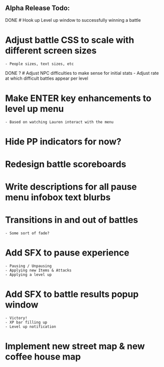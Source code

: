 Alpha Release Todo:
----------------------

DONE # Hook up Level up window to successfully winning a battle

# Adjust battle CSS to scale with different screen sizes
    - People sizes, text sizes, etc
    
DONE ? # Adjust NPC difficulties to make sense for initial stats
    - Adjust rate at which difficult battles appear per level
    
# Make ENTER key enhancements to level up menu
    - Based on watching Lauren interact with the menu

# Hide PP indicators for now?
    
# Redesign battle scoreboards

# Write descriptions for all pause menu infobox text blurbs

# Transitions in and out of battles
    - Some sort of fade?

# Add SFX to pause experience
    - Pausing / Unpausing
    - Applying new Items & Attacks
    - Applying a level up
    
# Add SFX to battle results popup window
    - Victory!
    - XP bar filling up
    - Level up notification

# Implement new street map & new coffee house map
